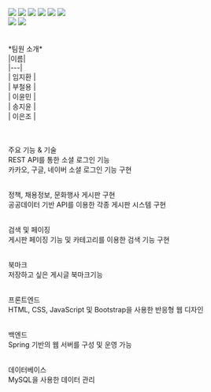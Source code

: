 <div style="margin: ; text-align: left;" "text-align: left;"> <img src="https://img.shields.io/badge/Java-007396?style=for-the-badge&logo=Java&logoColor=white">
          <img src="https://img.shields.io/badge/Javascript-F7DF1E?style=for-the-badge&logo=Javascript&logoColor=white">
          <img src="https://img.shields.io/badge/HTML5-E34F26?style=for-the-badge&logo=HTML5&logoColor=white">
          <img src="https://img.shields.io/badge/CSS3-1572B6?style=for-the-badge&logo=CSS3&logoColor=white">
          <img src="https://img.shields.io/badge/jQuery-0769AD?style=for-the-badge&logo=jQuery&logoColor=white">
          <img src="https://img.shields.io/badge/MySQL-4479A1?style=for-the-badge&logo=MySQL&logoColor=white">
          <br/><img src="https://img.shields.io/badge/Spring-6DB33F?style=for-the-badge&logo=Spring&logoColor=white">
          <img src="https://img.shields.io/badge/Apache Tomcat-F8DC75?style=for-the-badge&logo=Apache Tomcat&logoColor=white">
          </div>
<br/><br/>
*팀원 소개*<br/>
|이름|<br/>
|---|<br/>
| 임지환 | <br/>
| 부철용 | <br/>
| 이윤민 | <br/>
| 송지윤 | <br/>
| 이은조 | <br/>
<br/><br/>


주요 기능 & 기술<br/>
REST API를 통한 소셜 로그인 기능<br/>
카카오, 구글, 네이버 소셜 로그인 기능 구현<br/><br/>

정책, 채용정보, 문화행사 게시판 구현<br/>
공공데이터 기반 API를 이용한 각종 게시판 시스템 구현<br/><br/>

검색 및 페이징<br/>
게시판 페이징 기능 및 카테고리를 이용한 검색 기능 구현<br/><br/>

북마크<br/>
저장하고 싶은 게시글 북마크기능<br/><br/>

프론트엔드<br/>
HTML, CSS, JavaScript 및 Bootstrap을 사용한 반응형 웹 디자인<br/><br/>

백엔드<br/>
Spring 기반의 웹 서버를 구성 및 운영 가능<br/><br/>

데이터베이스<br/>
MySQL을 사용한 데이터 관리
